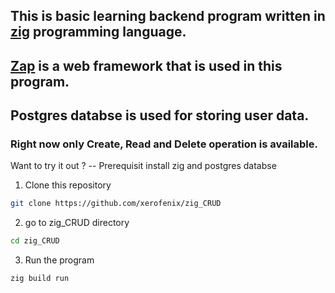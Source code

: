## This is basic learning backend program written in [zig](https://ziglang.org) programming language.

## [Zap](https://zigzap.org) is a web framework that is used in this program.

## Postgres databse is used for storing user data.

### Right now only Create, Read and Delete operation is available.

Want to try it out ?
-- Prerequisit
install zig and postgres databse

1. Clone this repository
```bash
git clone https://github.com/xerofenix/zig_CRUD
```
2. go to zig_CRUD directory
```bash
cd zig_CRUD
```
3. Run the program
```bash
zig build run
```
